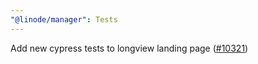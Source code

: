 ```yaml
---
"@linode/manager": Tests
---
```


Add new cypress tests to longview landing page ([#10321](https://github.com/linode/manager/pull/10321))
